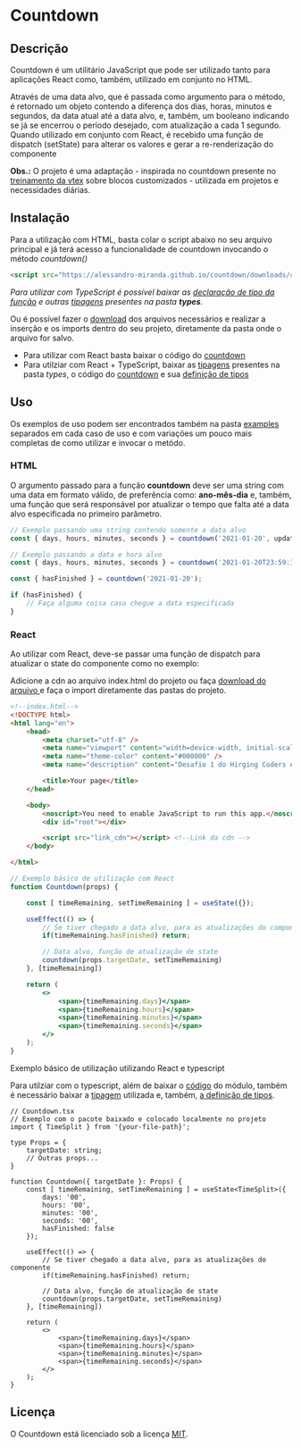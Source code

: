 # Countdown

## Descrição

Countdown é um utilitário JavaScript que pode ser utilizado tanto para aplicações React como, também, utilizado em conjunto no HTML.

Através de uma data alvo, que é passada como argumento para o método, é retornado um objeto contendo a diferença dos dias, horas, minutos e segundos, da data atual até a data alvo, e, também, um booleano indicando se já se encerrou o período desejado, com atualização a cada 1 segundo. Quando utilizado em conjunto com React, é recebido uma função de dispatch (setState) para alterar os valores e gerar a re-renderização do componente

__Obs.:__ O projeto é uma adaptação - inspirada no countdown presente no [treinamento da vtex](https://github.com/vtex-trainings/store-block-template) sobre blocos customizados - utilizada em projetos e necessidades diárias.

## Instalação

Para a utilização com HTML, basta colar o script abaixo no seu arquivo principal e já terá acesso a funcionalidade de countdown invocando o método *countdown()*

```html
<script src="https://alessandro-miranda.github.io/countdown/downloads/countdown.browser.js" type="text/javascript"></script>
```

*Para utilizar com TypeScript é possível baixar as [declaração de tipo da função](https://github.com/Alessandro-Miranda/countdown/blob/main/downloads/countdown.d.ts) e outras [tipagens](https://github.com/Alessandro-Miranda/countdown/tree/main/downloads) presentes na pasta __types__.*

Ou é possível fazer o [download](https://github.com/Alessandro-Miranda/countdown/tree/main/downloads) dos arquivos necessários e realizar a inserção e os imports dentro do seu projeto, diretamente da pasta onde o arquivo for salvo.

- Para utilizar com React basta baixar o código do [countdown](https://github.com/Alessandro-Miranda/countdown/blob/main/downloads/countdown.js)
- Para utilziar com React + TypeScript, baixar as [tipagens](https://github.com/Alessandro-Miranda/countdown/tree/main/downloads) presentes na pasta _types_, o código do [countdown](https://github.com/Alessandro-Miranda/countdown/blob/main/downloads/countdown.js) e sua [definição de tipos](https://github.com/Alessandro-Miranda/countdown/blob/main/downloads/countdown.d.ts)
## Uso

Os exemplos de uso podem ser encontrados também na pasta [examples](https://github.com/Alessandro-Miranda/countdown/tree/main/examples) separados em cada caso de uso e com variações um pouco mais completas de como utilizar e invocar o metódo.

### HTML

O argumento passado para a função **countdown** deve ser uma string com uma data em formato válido, de preferência como: **ano-mês-dia** e, também, uma função que será responsável por atualizar o tempo que falta até a data alvo especificada no primeiro parâmetro.

```js
// Exemplo passando uma string contendo somente a data alvo
const { days, hours, minutes, seconds } = countdown('2021-01-20', updateTimeRemaining);

// Exemplo passando a data e hora alvo
const { days, hours, minutes, seconds } = countdown('2021-01-20T23:59:30', updateTimeRemaining);

const { hasFinished } = countdown('2021-01-20');

if (hasFinished) {
    // Faça alguma coisa caso chegue a data especificada
}
```

### React

Ao utilizar com React, deve-se passar uma função de dispatch para atualizar o state do componente como no exemplo:

Adicione a cdn ao arquivo index.html do projeto ou faça [download do arquivo ](https://github.com/Alessandro-Miranda/countdown/blob/main/downloads/countdown.js) e faça o import diretamente das pastas do projeto.

```html
<!--index.html-->
<!DOCTYPE html>
<html lang="en">
    <head>
        <meta charset="utf-8" />
        <meta name="viewport" content="width=device-width, initial-scale=1" />
        <meta name="theme-color" content="#000000" />
        <meta name="description" content="Desafio 1 do Hirging Coders #2" />

        <title>Your page</title>
    </head>

    <body>
        <noscript>You need to enable JavaScript to run this app.</noscript>
        <div id="root"></div>

        <script src="link_cdn"></script> <!--Link da cdn -->
    </body>

</html>
```

```jsx
// Exemplo básico de utilização com React
function Countdown(props) {

    const [ timeRemaining, setTimeRemaining ] = useState({});

    useEffect(() => {
        // Se tiver chegado a data alvo, para as atualizações do componente 
        if(timeRemaining.hasFinished) return;

        // Data alvo, função de atualização de state
        countdown(props.targetDate, setTimeRemaining)
    }, [timeRemaining])

    return (
        <>
            <span>{timeRemaining.days}</span>
            <span>{timeRemaining.hours}</span>
            <span>{timeRemaining.minutes}</span>
            <span>{timeRemaining.seconds}</span>
        </>
    );
}
```

Exemplo básico de utilização utilizando React e typescript

Para utilziar com o typescript, além de baixar o [código](https://github.com/Alessandro-Miranda/countdown/blob/main/downloads/countdown.js) do módulo, também é necessário baixar a [tipagem](https://github.com/Alessandro-Miranda/countdown/tree/main/downloads/types) utilizada e, também, [a definição de tipos](https://github.com/Alessandro-Miranda/countdown/blob/main/downloads/countdown.d.ts).

```tsx
// Countdown.tsx
// Exemplo com o pacote baixado e colocado localmente no projeto
import { TimeSplit } from '{your-file-path}';

type Props = {
    targetDate: string;
    // Outras props...
}

function Countdown({ targetDate }: Props) {
    const [ timeRemaining, setTimeRemaining ] = useState<TimeSplit>({
        days: '00',
        hours: '00',
        minutes: '00',
        seconds: '00',
        hasFinished: false
    });

    useEffect(() => {
        // Se tiver chegado a data alvo, para as atualizações do componente 
        if(timeRemaining.hasFinished) return;

        // Data alvo, função de atualização de state
        countdown(props.targetDate, setTimeRemaining)
    }, [timeRemaining])

    return (
        <>
            <span>{timeRemaining.days}</span>
            <span>{timeRemaining.hours}</span>
            <span>{timeRemaining.minutes}</span>
            <span>{timeRemaining.seconds}</span>
        </>
    );
}
```

## Licença

O Countdown está licenciado sob a licença [MIT](https://github.com/Alessandro-Miranda/countdown/blob/main/LICENSE.md).